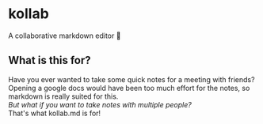 # kollab
A collaborative markdown editor 🚀

## What is this for?
Have you ever wanted to take some quick notes for a meeting with friends?  
Opening a google docs would have been too much effort for the notes, so markdown is really suited for this.  
_But what if you want to take notes with multiple people?_  
That's what kollab.md is for!
